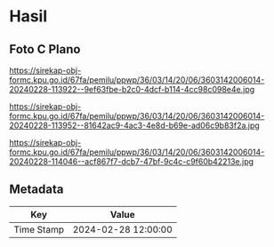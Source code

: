 # Hasil

## Foto C Plano

https://sirekap-obj-formc.kpu.go.id/67fa/pemilu/ppwp/36/03/14/20/06/3603142006014-20240228-113922--9ef63fbe-b2c0-4dcf-b114-4cc98c098e4e.jpg

https://sirekap-obj-formc.kpu.go.id/67fa/pemilu/ppwp/36/03/14/20/06/3603142006014-20240228-113952--81642ac9-4ac3-4e8d-b69e-ad06c9b83f2a.jpg

https://sirekap-obj-formc.kpu.go.id/67fa/pemilu/ppwp/36/03/14/20/06/3603142006014-20240228-114046--acf867f7-dcb7-47bf-9c4c-c9f60b42213e.jpg


## Metadata

| Key        | Value               |
| ---------- | ------------------- |
| Time Stamp | 2024-02-28 12:00:00 |



